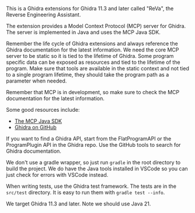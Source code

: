 This is a Ghidra extensions for Ghidra 11.3 and later called "ReVa", the Reverse Engineering Assistant.

The extension provides a Model Context Protocol (MCP) server for Ghidra. The server is implemented in Java and uses the MCP Java SDK.

Remember the life cycle of Ghidra extensions and always reference the Ghidra documentation for the latest information.
We need the core MCP server to be static so it is tied to the lifetime of Ghidra.
Some program specific data can be exposed as resources and tied to the lifetime of the program.
Make sure that tools are available in the static context and not tied to a single program lifetime,
they should take the program path as a parameter when needed.

Remember that MCP is in development, so make sure to check the MCP documentation for the latest information.

Some good resources include:
- [The MCP Java SDK](https://modelcontextprotocol.io/sdk/java/mcp-server)
- [Ghidra on GitHub](https://github.com/NationalSecurityAgency/ghidra)

If you want to find a Ghidra API, start from the FlatProgramAPI or the ProgramPlugin API in the Ghidra repo. Use the GitHub tools to search for Ghidra documentation.

We don't use a gradle wrapper, so just run `gradle` in the root directory to build the project. We do have the Java tools installed in VSCode so you can just check for errors with VSCode instead.

When writing tests, use the Ghidra test framework. The tests are in the `src/test` directory. It is easy to run them with `gradle test --info`.

We target Ghidra 11.3 and later. Note we should use Java 21.